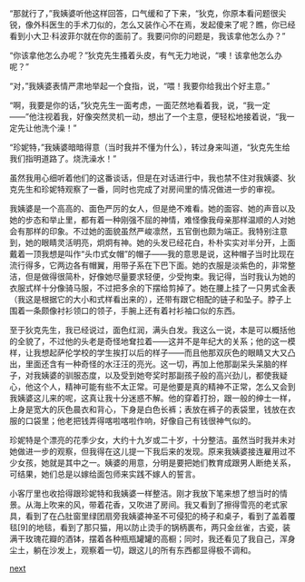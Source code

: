
“那就行了，”我姨婆听他这样回答，口气缓和了下来，“狄克，你原本看问题很尖锐，像外科医生的手术刀似的，怎么又装作心不在焉，发起傻来了呢？瞧，你已经看到小大卫·科波菲尔就在你的面前了。我要问你的问题是，我该拿他怎么办？”

“你该拿他怎么办呢？”狄克先生搔着头皮，有气无力地说，“噢！该拿他怎么办呢？”

“对，”我姨婆表情严肃地举起一个食指，说，“喂！我要你给我出个好主意。”

“啊，我要是你的话，”狄克先生一面考虑，一面茫然地看着我，说，“我一定——”他注视着我，好像突然灵机一动，想出了一个主意，便轻松地接着说，“我一定先让他洗个澡！”

“珍妮特，”我姨婆暗暗得意（当时我并不懂为什么），转过身来叫道，“狄克先生给我们指明道路了。烧洗澡水！”

虽然我用心细听着他们的这番谈话，但是在对话进行中，我也禁不住对我姨婆、狄克先生和珍妮特观察了一番，同时也完成了对房间里的情况做进一步的审视。

我姨婆是一个高高的、面色严厉的女人，但是绝不难看。她的面容、她的声音以及她的步态和举止里，都有着一种刚强不屈的神情，难怪像我母亲那样温顺的人对她会有那样的印象。不过她的面貌虽然严峻凛然，五官倒也颇为端正。我特别注意到，她的眼睛灵活明亮，炯炯有神。她的头发已经花白，朴朴实实对半分开，上面戴着一顶我想是叫作“头巾式女帽”的帽子——我的意思是说，这种帽子当时比现在流行得多，它两边各有帽翼，用带子系在下巴下面。她的衣服是淡紫色的，非常整洁，但是做得很简朴，好像她尽量要求轻便，少受拘束。我记得，当时我认为她的衣服式样十分像骑马服，不过把多余的下摆给剪掉了。她在腰上挂了一只男式金表（我这是根据它的大小和式样看出来的），还带有跟它相配的链子和坠子。脖子上围着一条颇像衬衫领口的领子，手腕上还有着衬衫袖口似的东西。

至于狄克先生，我已经说过，面色红润，满头白发。我这么一说，本是可以概括他的全貌了，不过他的头老是奇怪地耷拉着——这并不是年纪大的关系；他的这一模样，让我想起萨伦学校的学生挨打以后的样子——而且他那双灰色的眼睛又大又凸出，里面还含有一种奇怪的水汪汪的亮光。这一切，再加上他那副呆头呆脑的样子，对我姨婆的驯服态度，以及受到她夸奖时那副孩子般的高兴劲儿，都使我疑心，他这个人，精神可能有些不太正常。可是他要是真的精神不正常，怎么又会到我姨婆这儿来的呢，这真让我十分迷惑不解。他的穿着打扮，跟一般的绅士一样，上身是宽大的灰色晨衣和背心，下身是白色长裤；表放在裤子的表袋里，钱放在衣服的口袋里；他老把钱弄得喀啦喀啦作响，好像自己有钱很神气似的。

珍妮特是个漂亮的花季少女，大约十九岁或二十岁，十分整洁。虽然当时我并未对她做进一步的观察，但我得在这儿提一下我后来的发现。原来我姨婆接连雇用过不少女孩，她就是其中之一。姨婆的用意，分明是要把她们教育成跟男人断绝关系，可结果，她们总是以嫁给面包师来实践不嫁人的誓言。

小客厅里也收拾得跟珍妮特和我姨婆一样整洁。刚才我放下笔来想了想当时的情景。从海上吹来的风，带着花香，又吹进了房间。我又看到了擦得雪亮的老式家具，看到了在凸肚窗里绿团扇旁我姨婆神圣不可侵犯的椅子和桌子，看到了盖着覆毯[9]的地毯，看到了那只猫，用以防止烫手的锅柄裹布，两只金丝雀，古瓷，装满干玫瑰花瓣的酒钵，摆着各种瓶瓶罐罐的高橱；同时，我还看见了我自己，浑身尘土，躺在沙发上，观察着一切，跟这儿的所有东西都显得极不调和。

[next](page180.md)